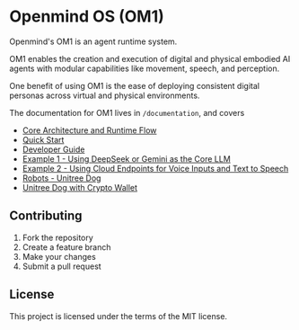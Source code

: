 # Openmind OS (OM1)

Openmind's OM1 is an agent runtime system.

OM1 enables the creation and execution of digital and physical embodied AI agents with modular capabilities like movement, speech, and perception.

One benefit of using OM1 is the ease of deploying consistent digital personas across virtual and physical environments.

The documentation for OM1 lives in `/documentation`, and covers

- [Core Architecture and Runtime Flow](./docs/development//architecture.mdx)
- [Quick Start](./docs/quick_start.mdx)
- [Developer Guide](./docs/development/guide.mdx)
- [Example 1 - Using DeepSeek or Gemini as the Core LLM](./docs/examples/llm_models.mdx)
- [Example 2 - Using Cloud Endpoints for Voice Inputs and Text to Speech](./docs/examples/conversation.mdx)
- [Robots - Unitree Dog](./docs/robotics/unitree_robotics.mdx)
- [Unitree Dog with Crypto Wallet](./docs/robotics/coinbase_hackathon.mdx)

## Contributing

1. Fork the repository
2. Create a feature branch
3. Make your changes
4. Submit a pull request

## License

This project is licensed under the terms of the MIT license.
